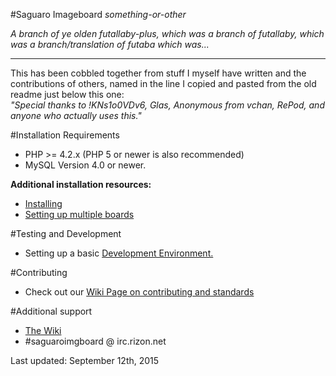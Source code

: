 #Saguaro Imageboard
*something-or-other*    

*A branch of ye olden futallaby-plus, which was a branch of futallaby, which was a branch/translation of futaba which was...*

----

This has been cobbled together from stuff I myself have written and the contributions of others, named in the line I copied and pasted from the old readme just below this one:		
*"Special thanks to !KNs1o0VDv6, Glas, Anonymous from vchan, RePod, and anyone who actually uses this."*

#Installation Requirements
- PHP >= 4.2.x (PHP 5 or newer is also recommended)
- MySQL Version 4.0 or newer.

**Additional installation resources:**
- [Installing](//github.com/spootTheLousy/saguaro/wiki/Installing)
- [Setting up multiple boards](//github.com/spootTheLousy/saguaro/wiki/Adding-multiple-boards)

#Testing and Development
- Setting up a basic [Development Environment.](//github.com/spootTheLousy/saguaro/wiki/Development-Environment)

#Contributing
- Check out our [Wiki Page on contributing and standards](//github.com/spootTheLousy/saguaro/wiki/Contributing)

#Additional support
- [The Wiki](//github.com/spootTheLousy/saguaro/wiki)
- #saguaroimgboard @ irc.rizon.net

Last updated: September 12th, 2015
